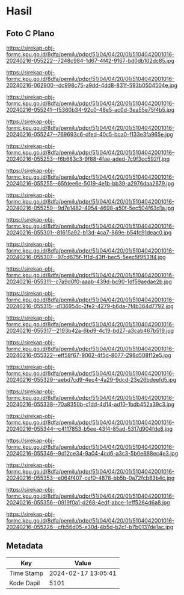 # Hasil

## Foto C Plano

https://sirekap-obj-formc.kpu.go.id/8dfa/pemilu/pdpr/51/04/04/20/01/5104042001016-20240216-055222--7248c984-1d67-4f42-9167-bd0db102dc85.jpg

https://sirekap-obj-formc.kpu.go.id/8dfa/pemilu/pdpr/51/04/04/20/01/5104042001016-20240216-062900--dc998c75-a9dd-4dd8-831f-593b0504504e.jpg

https://sirekap-obj-formc.kpu.go.id/8dfa/pemilu/pdpr/51/04/04/20/01/5104042001016-20240216-055241--f5360b34-92c0-48e5-ac0d-3ea55e75f4b5.jpg

https://sirekap-obj-formc.kpu.go.id/8dfa/pemilu/pdpr/51/04/04/20/01/5104042001016-20240216-055247--769693c6-dfed-40c5-bca0-f133e3fa965e.jpg

https://sirekap-obj-formc.kpu.go.id/8dfa/pemilu/pdpr/51/04/04/20/01/5104042001016-20240216-055253--f6b683c3-9f88-4fae-aded-7c9f3cc592ff.jpg

https://sirekap-obj-formc.kpu.go.id/8dfa/pemilu/pdpr/51/04/04/20/01/5104042001016-20240216-055255--65fdee6e-5019-4e1b-bb39-a2976daa2679.jpg

https://sirekap-obj-formc.kpu.go.id/8dfa/pemilu/pdpr/51/04/04/20/01/5104042001016-20240216-055259--9d7e1482-4954-4698-a50f-5ec504f63d1a.jpg

https://sirekap-obj-formc.kpu.go.id/8dfa/pemilu/pdpr/51/04/04/20/01/5104042001016-20240216-055301--81615a92-b13d-4ca7-869e-b54fc91deac0.jpg

https://sirekap-obj-formc.kpu.go.id/8dfa/pemilu/pdpr/51/04/04/20/01/5104042001016-20240216-055307--97cd675f-1f1d-43ff-bec5-5eec5f9531f4.jpg

https://sirekap-obj-formc.kpu.go.id/8dfa/pemilu/pdpr/51/04/04/20/01/5104042001016-20240216-055311--c7a9d0f0-aaab-439d-bc90-1df59aedae2b.jpg

https://sirekap-obj-formc.kpu.go.id/8dfa/pemilu/pdpr/51/04/04/20/01/5104042001016-20240216-055315--d136954c-2fe2-4279-b6da-7f4b364d7792.jpg

https://sirekap-obj-formc.kpu.go.id/8dfa/pemilu/pdpr/51/04/04/20/01/5104042001016-20240216-055317--2193b42a-6bd9-4c19-bd27-a3cab467b519.jpg

https://sirekap-obj-formc.kpu.go.id/8dfa/pemilu/pdpr/51/04/04/20/01/5104042001016-20240216-055322--eff58f67-9062-4f5d-8077-298d508f12e5.jpg

https://sirekap-obj-formc.kpu.go.id/8dfa/pemilu/pdpr/51/04/04/20/01/5104042001016-20240216-055329--aebd7cd9-4ec4-4a29-9dcd-23e26bdeefd5.jpg

https://sirekap-obj-formc.kpu.go.id/8dfa/pemilu/pdpr/51/04/04/20/01/5104042001016-20240216-055338--70a8350b-c1dd-4d14-ad10-1bdb452a39c3.jpg

https://sirekap-obj-formc.kpu.go.id/8dfa/pemilu/pdpr/51/04/04/20/01/5104042001016-20240216-055344--c4117853-b5ee-43f4-85ad-5317d904fde8.jpg

https://sirekap-obj-formc.kpu.go.id/8dfa/pemilu/pdpr/51/04/04/20/01/5104042001016-20240216-055346--9d12ce34-9a04-4cd6-a3c3-5b0e888ec4e3.jpg

https://sirekap-obj-formc.kpu.go.id/8dfa/pemilu/pdpr/51/04/04/20/01/5104042001016-20240216-055353--e064f407-cef0-4878-bb5b-0a72fcb83b4c.jpg

https://sirekap-obj-formc.kpu.go.id/8dfa/pemilu/pdpr/51/04/04/20/01/5104042001016-20240216-055356--0919f0a1-d268-4edf-abce-1eff5264d6a8.jpg

https://sirekap-obj-formc.kpu.go.id/8dfa/pemilu/pdpr/51/04/04/20/01/5104042001016-20240216-055226--cfb56d05-e30d-4b5d-b2c1-b7b0137de1ac.jpg


## Metadata

| Key        | Value               |
| ---------- | ------------------- |
| Time Stamp | 2024-02-17 13:05:41 |
| Kode Dapil | 5101                |



